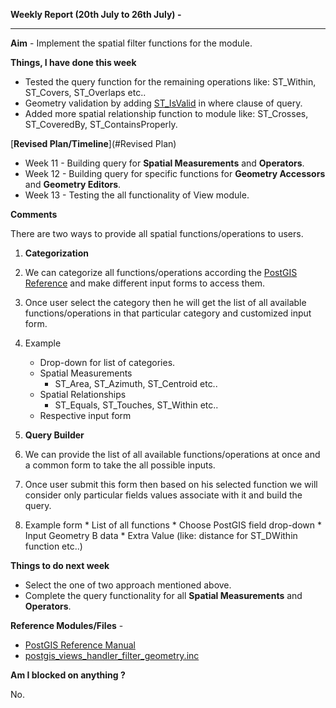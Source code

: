 **Weekly Report (20th July to 26th July) -**

***

**Aim** - Implement the spatial filter functions for the module.

**Things, I have done this week**
* Tested the query function for the remaining operations like: ST_Within, ST_Covers, ST_Overlaps etc..
* Geometry validation by adding [ST_IsValid](http://postgis.refractions.net/documentation/manual-1.4/ST_IsValid.html) in where clause of query.
* Added more spatial relationship function to module like: ST_Crosses, ST_CoveredBy, ST_ContainsProperly.

[**Revised Plan/Timeline**](#Revised Plan)

* Week 11 - Building query for **Spatial Measurements** and **Operators**.
* Week 12 - Building query for specific functions for  **Geometry Accessors** and **Geometry Editors**.
* Week 13 - Testing the all functionality of View module. 

**Comments**

There are two ways to provide all spatial functions/operations to users.

1. **Categorization**
 1. We can categorize all functions/operations according the [PostGIS Reference](http://postgis.net/docs/manual-2.0/reference.html#Spatial_Relationships_Measurements) and make different input forms to access them. 
 2. Once user select the category then he will get the list of all available functions/operations in that particular category and customized input form.
 3. Example
    * Drop-down for list of categories.
    * Spatial Measurements
       * ST_Area, ST_Azimuth, ST_Centroid etc..
     * Spatial Relationships
        * ST_Equals, ST_Touches, ST_Within etc.. 
     * Respective input form

2. **Query Builder**
  1. We can provide the list of all available functions/operations at once and a common form to take the all possible inputs.
  2. Once user submit this form then based on his selected function we will consider only particular fields values associate with it and build the query. 
  3. Example form
    * List of all functions
    * Choose PostGIS field drop-down
    * Input Geometry B data
    * Extra Value (like: distance for ST_DWithin function etc..)

**Things to do next week**
* Select the one of two approach mentioned above.
* Complete the query functionality for all **Spatial Measurements** and **Operators**.  

**Reference Modules/Files** - 
* [PostGIS Reference Manual](http://postgis.net/docs/manual-2.0/reference.html)
* [postgis_views_handler_filter_geometry.inc](https://github.com/panwarnaveen9/View-Module-for-Cartaro-GSOC2014/blob/20964232f29365a6ff28f54c11b09244936f9eec/cartaro/profiles/cartaro/modules/contrib/postgis/views/postgis_views_handler_filter_geometry.inc) 

**Am I blocked on anything ?**

No.